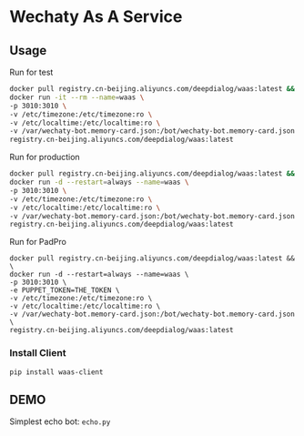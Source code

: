 # Wechaty As A Service


## Usage

Run for test

```bash
docker pull registry.cn-beijing.aliyuncs.com/deepdialog/waas:latest && \
docker run -it --rm --name=waas \
-p 3010:3010 \
-v /etc/timezone:/etc/timezone:ro \
-v /etc/localtime:/etc/localtime:ro \
-v /var/wechaty-bot.memory-card.json:/bot/wechaty-bot.memory-card.json \
registry.cn-beijing.aliyuncs.com/deepdialog/waas:latest
```

Run for production

```bash
docker pull registry.cn-beijing.aliyuncs.com/deepdialog/waas:latest && \
docker run -d --restart=always --name=waas \
-p 3010:3010 \
-v /etc/timezone:/etc/timezone:ro \
-v /etc/localtime:/etc/localtime:ro \
-v /var/wechaty-bot.memory-card.json:/bot/wechaty-bot.memory-card.json \
registry.cn-beijing.aliyuncs.com/deepdialog/waas:latest
```

Run for PadPro

```
docker pull registry.cn-beijing.aliyuncs.com/deepdialog/waas:latest && \
docker run -d --restart=always --name=waas \
-p 3010:3010 \
-e PUPPET_TOKEN=THE_TOKEN \
-v /etc/timezone:/etc/timezone:ro \
-v /etc/localtime:/etc/localtime:ro \
-v /var/wechaty-bot.memory-card.json:/bot/wechaty-bot.memory-card.json \
registry.cn-beijing.aliyuncs.com/deepdialog/waas:latest
```



### Install Client

`pip install waas-client`

## DEMO

Simplest echo bot: `echo.py`
